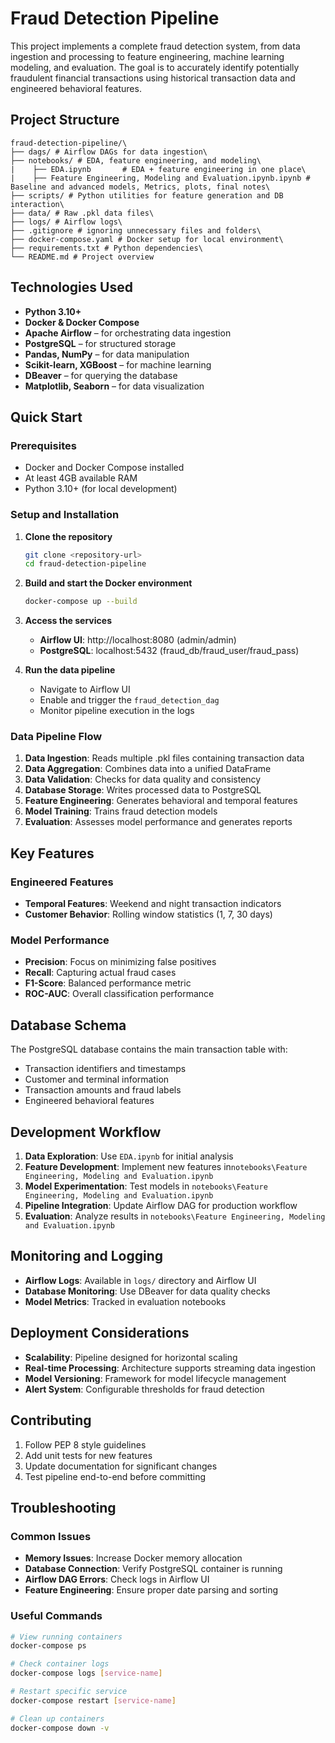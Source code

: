 # Fraud Detection Pipeline

This project implements a complete fraud detection system, from data ingestion and processing to feature engineering, machine learning modeling, and evaluation. The goal is to accurately identify potentially fraudulent financial transactions using historical transaction data and engineered behavioral features.

## Project Structure
```
fraud-detection-pipeline/\
├── dags/ # Airflow DAGs for data ingestion\
├── notebooks/ # EDA, feature engineering, and modeling\
|    ├── EDA.ipynb       # EDA + feature engineering in one place\
|    ├── Feature Engineering, Modeling and Evaluation.ipynb.ipynb # Baseline and advanced models, Metrics, plots, final notes\
├── scripts/ # Python utilities for feature generation and DB interaction\
├── data/ # Raw .pkl data files\
├── logs/ # Airflow logs\
├── .gitignore # ignoring unnecessary files and folders\
├── docker-compose.yaml # Docker setup for local environment\
├── requirements.txt # Python dependencies\
└── README.md # Project overview
```

## Technologies Used

- **Python 3.10+**
- **Docker & Docker Compose**
- **Apache Airflow** – for orchestrating data ingestion
- **PostgreSQL** – for structured storage
- **Pandas, NumPy** – for data manipulation
- **Scikit-learn, XGBoost** – for machine learning
- **DBeaver** – for querying the database
- **Matplotlib, Seaborn** – for data visualization


## Quick Start

### Prerequisites
- Docker and Docker Compose installed
- At least 4GB available RAM
- Python 3.10+ (for local development)

### Setup and Installation

1. **Clone the repository**
   ```bash
   git clone <repository-url>
   cd fraud-detection-pipeline
   ```

2. **Build and start the Docker environment**
   ```bash
   docker-compose up --build
   ```

3. **Access the services**
   - **Airflow UI**: http://localhost:8080 (admin/admin)
   - **PostgreSQL**: localhost:5432 (fraud_db/fraud_user/fraud_pass)

4. **Run the data pipeline**
   - Navigate to Airflow UI
   - Enable and trigger the `fraud_detection_dag`
   - Monitor pipeline execution in the logs

### Data Pipeline Flow

1. **Data Ingestion**: Reads multiple .pkl files containing transaction data
2. **Data Aggregation**: Combines data into a unified DataFrame
3. **Data Validation**: Checks for data quality and consistency
4. **Database Storage**: Writes processed data to PostgreSQL
5. **Feature Engineering**: Generates behavioral and temporal features
6. **Model Training**: Trains fraud detection models
7. **Evaluation**: Assesses model performance and generates reports

## Key Features

### Engineered Features
- **Temporal Features**: Weekend and night transaction indicators
- **Customer Behavior**: Rolling window statistics (1, 7, 30 days)


### Model Performance
- **Precision**: Focus on minimizing false positives
- **Recall**: Capturing actual fraud cases
- **F1-Score**: Balanced performance metric
- **ROC-AUC**: Overall classification performance

## Database Schema

The PostgreSQL database contains the main transaction table with:
- Transaction identifiers and timestamps
- Customer and terminal information
- Transaction amounts and fraud labels
- Engineered behavioral features

## Development Workflow

1. **Data Exploration**: Use `EDA.ipynb` for initial analysis
2. **Feature Development**: Implement new features in`notebooks\Feature Engineering, Modeling and Evaluation.ipynb`
3. **Model Experimentation**: Test models in `notebooks\Feature Engineering, Modeling and Evaluation.ipynb`
4. **Pipeline Integration**: Update Airflow DAG for production workflow
5. **Evaluation**: Analyze results in `notebooks\Feature Engineering, Modeling and Evaluation.ipynb`

## Monitoring and Logging

- **Airflow Logs**: Available in `logs/` directory and Airflow UI
- **Database Monitoring**: Use DBeaver for data quality checks
- **Model Metrics**: Tracked in evaluation notebooks

## Deployment Considerations

- **Scalability**: Pipeline designed for horizontal scaling
- **Real-time Processing**: Architecture supports streaming data ingestion
- **Model Versioning**: Framework for model lifecycle management
- **Alert System**: Configurable thresholds for fraud detection

## Contributing

1. Follow PEP 8 style guidelines
2. Add unit tests for new features
3. Update documentation for significant changes
4. Test pipeline end-to-end before committing

## Troubleshooting

### Common Issues
- **Memory Issues**: Increase Docker memory allocation
- **Database Connection**: Verify PostgreSQL container is running
- **Airflow DAG Errors**: Check logs in Airflow UI
- **Feature Engineering**: Ensure proper date parsing and sorting

### Useful Commands
```bash
# View running containers
docker-compose ps

# Check container logs
docker-compose logs [service-name]

# Restart specific service
docker-compose restart [service-name]

# Clean up containers
docker-compose down -v
```
